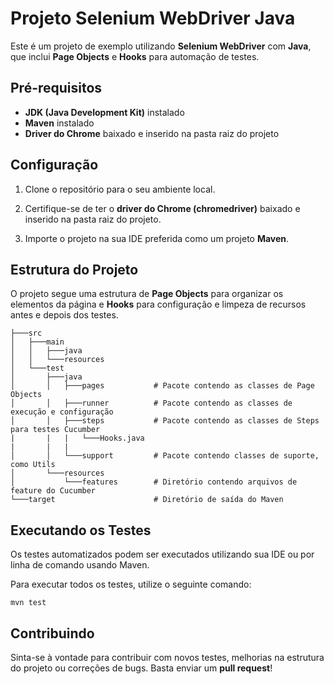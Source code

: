 # Projeto Selenium WebDriver Java

Este é um projeto de exemplo utilizando **Selenium WebDriver** com **Java**, que inclui **Page Objects** e **Hooks** para automação de testes.

## Pré-requisitos

- **JDK (Java Development Kit)** instalado
- **Maven** instalado
- **Driver do Chrome** baixado e inserido na pasta raiz do projeto

## Configuração

1. Clone o repositório para o seu ambiente local.

2. Certifique-se de ter o **driver do Chrome (chromedriver)** baixado e inserido na pasta raiz do projeto.

3. Importe o projeto na sua IDE preferida como um projeto **Maven**.

## Estrutura do Projeto

O projeto segue uma estrutura de **Page Objects** para organizar os elementos da página e **Hooks** para configuração e limpeza de recursos antes e depois dos testes.

```
├───src
│   ├───main
│   │   ├───java
│   │   └───resources
│   └───test
│       ├───java
│       │   ├───pages           # Pacote contendo as classes de Page Objects
│       │   ├───runner          # Pacote contendo as classes de execução e configuração
│       │   ├───steps           # Pacote contendo as classes de Steps para testes Cucumber
|       |   |   └───Hooks.java
|       |   |
│       │   └───support         # Pacote contendo classes de suporte, como Utils
│       └───resources
│           └───features        # Diretório contendo arquivos de feature do Cucumber
└───target                      # Diretório de saída do Maven
```

## Executando os Testes

Os testes automatizados podem ser executados utilizando sua IDE ou por linha de comando usando Maven.

Para executar todos os testes, utilize o seguinte comando:

```
mvn test
```

## Contribuindo

Sinta-se à vontade para contribuir com novos testes, melhorias na estrutura do projeto ou correções de bugs. Basta enviar um **pull request**!
